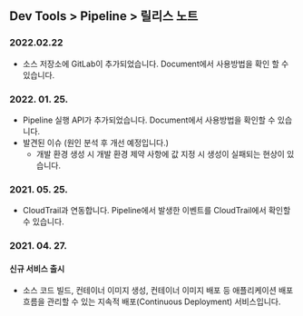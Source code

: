 ## Dev Tools > Pipeline > 릴리스 노트

### 2022.02.22
* 소스 저장소에 GitLab이 추가되었습니다. Document에서 사용방법을 확인 할 수 있습니다.

### 2022. 01. 25.
* Pipeline 실행 API가 추가되었습니다. Document에서 사용방법을 확인할 수 있습니다.
* 발견된 이슈 (원인 분석 후 개선 예정입니다.)
    * 개발 환경 생성 시 개발 환경 제약 사항에 값 지정 시 생성이 실패되는 현상이 있습니다.

### 2021. 05. 25.
* CloudTrail과 연동합니다. Pipeline에서 발생한 이벤트를 CloudTrail에서 확인할 수 있습니다.

### 2021. 04. 27.

#### 신규 서비스 출시
* 소스 코드 빌드, 컨테이너 이미지 생성, 컨테이너 이미지 배포 등 애플리케이션 배포 흐름을 관리할 수 있는 지속적 배포(Continuous Deployment) 서비스입니다.
